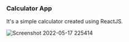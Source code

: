 ### Calculator App
It's a simple calculator created using ReactJS.

![Screenshot 2022-05-17 225414](https://user-images.githubusercontent.com/44876651/168947993-34d6294e-2a83-4129-aae1-00a101acbde2.png)

